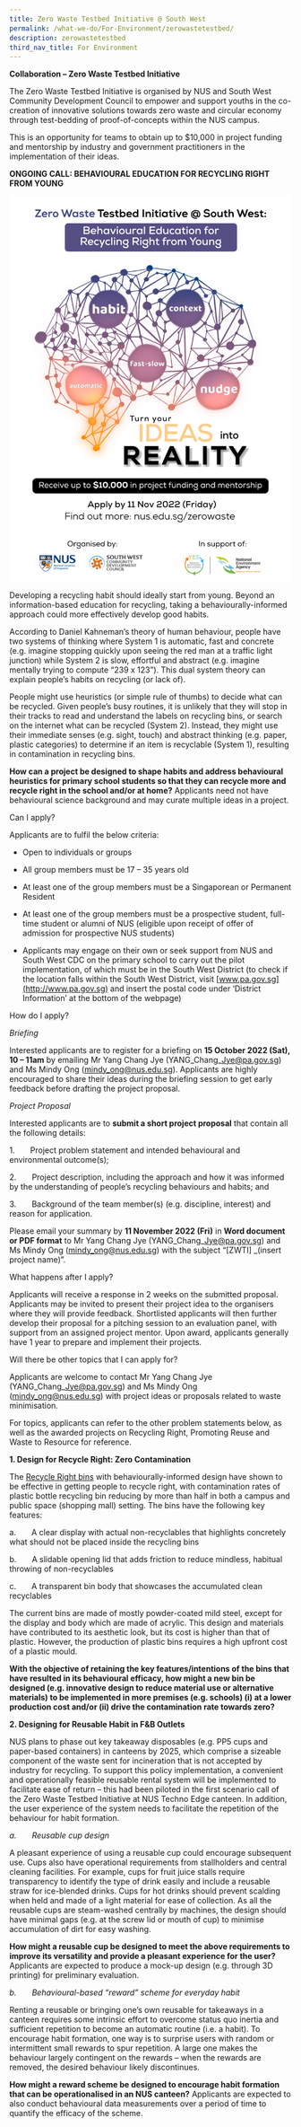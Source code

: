 ```yaml
---
title: Zero Waste Testbed Initiative @ South West
permalink: /what-we-do/For-Environment/zerowastetestbed/
description: zerowastetestbed
third_nav_title: For Environment
---
```

**Collaboration – Zero Waste Testbed Initiative**

The Zero Waste Testbed Initiative is organised by NUS and South West Community Development Council to empower and support youths in the co-creation of innovative solutions towards zero waste and circular economy through test-bedding of proof-of-concepts within the NUS campus.

This is an opportunity for teams to obtain up to $10,000 in project funding and mentorship by industry and government practitioners in the implementation of their ideas. 

**ONGOING CALL: BEHAVIOURAL EDUCATION FOR RECYCLING RIGHT FROM YOUNG** 

![ZWTI](/images/What%20We%20Do/For%20Environment/ZWTI%20Poster%20(Final).png)


Developing a recycling habit should ideally start from young. Beyond an information-based education for recycling, taking a behaviourally-informed approach could more effectively develop good habits.

According to Daniel Kahneman’s theory of human behaviour, people have two systems of thinking where System 1 is automatic, fast and concrete (e.g. imagine stopping quickly upon seeing the red man at a traffic light junction) while System 2 is slow, effortful and abstract (e.g. imagine mentally trying to compute “239 x 123”). This dual system theory can explain people’s habits on recycling (or lack of).

People might use heuristics (or simple rule of thumbs) to decide what can be recycled. Given people’s busy routines, it is unlikely that they will stop in their tracks to read and understand the labels on recycling bins, or search on the internet what can be recycled (System 2). Instead, they might use their immediate senses (e.g. sight, touch) and abstract thinking (e.g. paper, plastic categories) to determine if an item is recyclable (System 1), resulting in contamination in recycling bins.

**How can a project be designed to shape habits and address behavioural heuristics for primary school students so that they can recycle more and recycle right in the school and/or at home?** Applicants need not have behavioural science background and may curate multiple ideas in a project.

Can I apply?

Applicants are to fulfil the below criteria:

* Open to individuals or groups

* All group members must be 17 – 35 years old

* At least one of the group members must be a Singaporean or Permanent Resident

* At least one of the group members must be a prospective student, full-time student or alumni of NUS (eligible upon receipt of offer of admission for prospective NUS students)

* Applicants may engage on their own or seek support from NUS and South West CDC on the primary school to carry out the pilot implementation, of which must be in the South West District (to check if the location falls within the South West District, visit [www.pa.gov.sg](http://www.pa.gov.sg) and insert the postal code under ‘District Information’ at the bottom of the webpage)

How do I apply?

_Briefing_

Interested applicants are to register for a briefing on **15 October 2022 (Sat), 10 – 11am** by emailing Mr Yang Chang Jye (YANG\_Chang\_Jye@pa.gov.sg) and Ms Mindy Ong ([mindy\_ong@nus.edu.sg](mailto:mindy_ong@nus.edu.sg)). Applicants are highly encouraged to share their ideas during the briefing session to get early feedback before drafting the project proposal.

_Project Proposal_

Interested applicants are to **submit a short project proposal** that contain all the following details:

1.       Project problem statement and intended behavioural and environmental outcome(s);

2.       Project description, including the approach and how it was informed by the understanding of people’s recycling behaviours and habits; and

3.       Background of the team member(s) (e.g. discipline, interest) and reason for application.

Please email your summary by **11 November 2022 (Fri)** in **Word document or PDF format** to Mr Yang Chang Jye (YANG\_Chang\_Jye@pa.gov.sg) and Ms Mindy Ong ([mindy\_ong@nus.edu.sg](mailto:mindy_ong@nus.edu.sg)) with the subject “\[ZWTI\] _(insert project name)”.

What happens after I apply?

Applicants will receive a response in 2 weeks on the submitted proposal. Applicants may be invited to present their project idea to the organisers where they will provide feedback. Shortlisted applicants will then further develop their proposal for a pitching session to an evaluation panel, with support from an assigned project mentor. Upon award, applicants generally have 1 year to prepare and implement their projects.

Will there be other topics that I can apply for?

Applicants are welcome to contact Mr Yang Chang Jye (YANG\_Chang\_Jye@pa.gov.sg) and Ms Mindy Ong ([mindy\_ong@nus.edu.sg](mailto:mindy_ong@nus.edu.sg)) with project ideas or proposals related to waste minimisation.

For topics, applicants can refer to the other problem statements below, as well as the awarded projects on Recycling Right, Promoting Reuse and Waste to Resource for reference.

**1\. Design for Recycle Right: Zero Contamination**

  
The [Recycle Right bins](https://nus.edu.sg/zerowaste/recycling-right-with-new-bin-design/) with behaviourally-informed design have shown to be effective in getting people to recycle right, with contamination rates of plastic bottle recycling bin reducing by more than half in both a campus and public space (shopping mall) setting. The bins have the following key features:

a.       A clear display with actual non-recyclables that highlights concretely what should not be placed inside the recycling bins

b.       A slidable opening lid that adds friction to reduce mindless, habitual throwing of non-recyclables

c.       A transparent bin body that showcases the accumulated clean recyclables

The current bins are made of mostly powder-coated mild steel, except for the display and body which are made of acrylic. This design and materials have contributed to its aesthetic look, but its cost is higher than that of plastic. However, the production of plastic bins requires a high upfront cost of a plastic mould.

**With the objective of retaining the key features/intentions of the bins that have resulted in its behavioural efficacy, how might a new bin be designed (e.g. innovative design to reduce material use or alternative materials) to be implemented in more premises (e.g. schools) (i) at a lower production cost and/or (ii) drive the contamination rate towards zero?**

**2\. Designing for Reusable Habit in F&B Outlets**

NUS plans to phase out key takeaway disposables (e.g. PP5 cups and paper-based containers) in canteens by 2025, which comprise a sizeable component of the waste sent for incineration that is not accepted by industry for recycling. To support this policy implementation, a convenient and operationally feasible reusable rental system will be implemented to facilitate ease of return – this had been piloted in the first scenario call of the Zero Waste Testbed Initiative at NUS Techno Edge canteen. In addition, the user experience of the system needs to facilitate the repetition of the behaviour for habit formation. 

_a._       _Reusable cup design_

A pleasant experience of using a reusable cup could encourage subsequent use. Cups also have operational requirements from stallholders and central cleaning facilities. For example, cups for fruit juice stalls require transparency to identify the type of drink easily and include a reusable straw for ice-blended drinks. Cups for hot drinks should prevent scalding when held and made of a light material for ease of collection. As all the reusable cups are steam-washed centrally by machines, the design should have minimal gaps (e.g. at the screw lid or mouth of cup) to minimise accumulation of dirt for easy washing.

**How might a reusable cup be designed to meet the above requirements to improve its versatility and provide a pleasant experience for the user?** Applicants are expected to produce a mock-up design (e.g. through 3D printing) for preliminary evaluation.

_b._       _Behavioural-based “reward” scheme for everyday habit_

Renting a reusable or bringing one’s own reusable for takeaways in a canteen requires some intrinsic effort to overcome status quo inertia and sufficient repetition to become an automatic routine (i.e. a habit). To encourage habit formation, one way is to surprise users with random or intermittent small rewards to spur repetition. A large one makes the behaviour largely contingent on the rewards – when the rewards are removed, the desired behaviour likely discontinues.

**How might a reward scheme be designed to encourage habit formation that can be operationalised in an NUS canteen?** Applicants are expected to also conduct behavioural data measurements over a period of time to quantify the efficacy of the scheme.